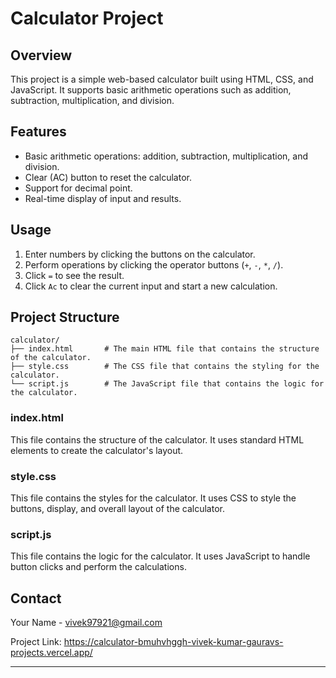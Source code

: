 # Calculator Project
 
## Overview
This project is a simple web-based calculator built using HTML, CSS, and JavaScript. It supports basic arithmetic operations such as addition, subtraction, multiplication, and division.

## Features
- Basic arithmetic operations: addition, subtraction, multiplication, and division.
- Clear (AC) button to reset the calculator.
- Support for decimal point.
- Real-time display of input and results.


## Usage
1. Enter numbers by clicking the buttons on the calculator.
2. Perform operations by clicking the operator buttons (`+`, `-`, `*`, `/`).
3. Click `=` to see the result.
4. Click `Ac` to clear the current input and start a new calculation.

## Project Structure
```
calculator/
├── index.html       # The main HTML file that contains the structure of the calculator.
├── style.css        # The CSS file that contains the styling for the calculator.
└── script.js        # The JavaScript file that contains the logic for the calculator.
```

### index.html
This file contains the structure of the calculator. It uses standard HTML elements to create the calculator's layout.

### style.css
This file contains the styles for the calculator. It uses CSS to style the buttons, display, and overall layout of the calculator.

### script.js
This file contains the logic for the calculator. It uses JavaScript to handle button clicks and perform the calculations.


## Contact
Your Name - [vivek97921@gmail.com](mailto:vivek97921@gmail.com)

Project Link: https://calculator-bmuhvhggh-vivek-kumar-gauravs-projects.vercel.app/


---

